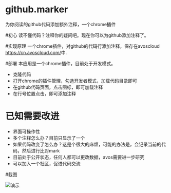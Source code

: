 github.marker
=============

为你阅读的github代码添加额外注释，一个chrome插件

#初心
读不懂代码？注释你的疑问吧。现在你可以为github添加注释了。


#实现原理
一个chrome插件，对github的代码行添加注释，保存在avoscloud <https://cn.avoscloud.com/>中.

#部署
本应用是一个chrome插件，目前处于开发模式。

- 克隆代码
- 打开chrome的插件管理，勾选开发者模式，加载代码目录即可
- 在github代码页面，点击图标，即可加载注释
- 在行号位置点击，即可添加注释

# 已知需要改进

- 界面可操作性
- 多个注释怎么办？目前只显示了一个
- 如果代码改变了怎么办？这是个很大的麻烦，可能的办法是，会记录当前的代码，然后进行比对mark
- 目前处于公开状态，任何人都可以更改数据，avos需要进一步研究
- 可以加入一个社区，促进代码交流

#截图

![演示](https://cloud.githubusercontent.com/assets/2367339/4455411/0e97350e-487f-11e4-9663-1d7722513592.png)
